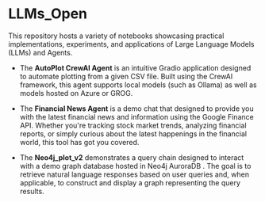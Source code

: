 # LLMs_Open

This repository hosts a variety of notebooks showcasing practical implementations, experiments, and applications of Large Language Models (LLMs) and Agents.

- The **AutoPlot CrewAI Agent** is an intuitive Gradio application designed to automate plotting from a given CSV file. Built using the CrewAI framework, this agent supports local models (such as Ollama) as well as models hosted on Azure or GROG.

- The **Financial News Agent** is a demo chat that designed to provide you with the latest financial news and information using the Google Finance API. Whether you're tracking stock market trends, analyzing financial reports, or simply curious about the latest happenings in the financial world, this tool has got you covered.

- The **Neo4j_plot_v2** demonstrates a query chain designed to interact with a demo graph database hosted in Neo4j AuroraDB . The goal is to retrieve natural language responses based on user queries and, when applicable, to construct and display a graph representing the query results.
